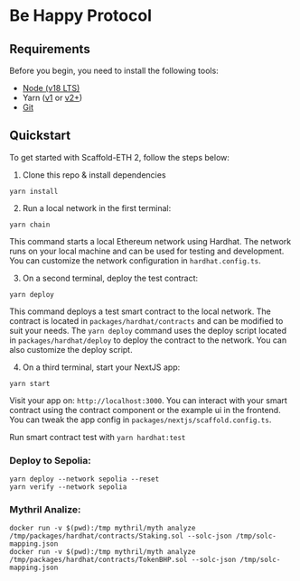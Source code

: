 # Be Happy Protocol

## Requirements

Before you begin, you need to install the following tools:

- [Node (v18 LTS)](https://nodejs.org/en/download/)
- Yarn ([v1](https://classic.yarnpkg.com/en/docs/install/) or [v2+](https://yarnpkg.com/getting-started/install))
- [Git](https://git-scm.com/downloads)

## Quickstart

To get started with Scaffold-ETH 2, follow the steps below:

1. Clone this repo & install dependencies

```
yarn install
```

2. Run a local network in the first terminal:

```
yarn chain
```

This command starts a local Ethereum network using Hardhat. The network runs on your local machine and can be used for testing and development. You can
customize the network configuration in `hardhat.config.ts`.

3. On a second terminal, deploy the test contract:

```
yarn deploy
```

This command deploys a test smart contract to the local network. The contract is located in `packages/hardhat/contracts` and can be modified to suit your needs.
The `yarn deploy` command uses the deploy script located in `packages/hardhat/deploy` to deploy the contract to the network. You can also customize the deploy
script.

4. On a third terminal, start your NextJS app:

```
yarn start
```

Visit your app on: `http://localhost:3000`. You can interact with your smart contract using the contract component or the example ui in the frontend. You can
tweak the app config in `packages/nextjs/scaffold.config.ts`.

Run smart contract test with `yarn hardhat:test`

### Deploy to Sepolia:

``` 
yarn deploy --network sepolia --reset
yarn verify --network sepolia
```

### Mythril Analize:

``` 
docker run -v $(pwd):/tmp mythril/myth analyze /tmp/packages/hardhat/contracts/Staking.sol --solc-json /tmp/solc-mapping.json
docker run -v $(pwd):/tmp mythril/myth analyze /tmp/packages/hardhat/contracts/TokenBHP.sol --solc-json /tmp/solc-mapping.json
```